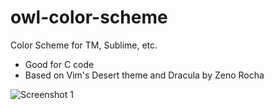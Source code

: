owl-color-scheme
================

Color Scheme for TM, Sublime, etc.

* Good for C code
* Based on Vim's Desert theme and Dracula by Zeno Rocha

![Screenshot 1](http://i.imgur.com/adS5iSw.png)
